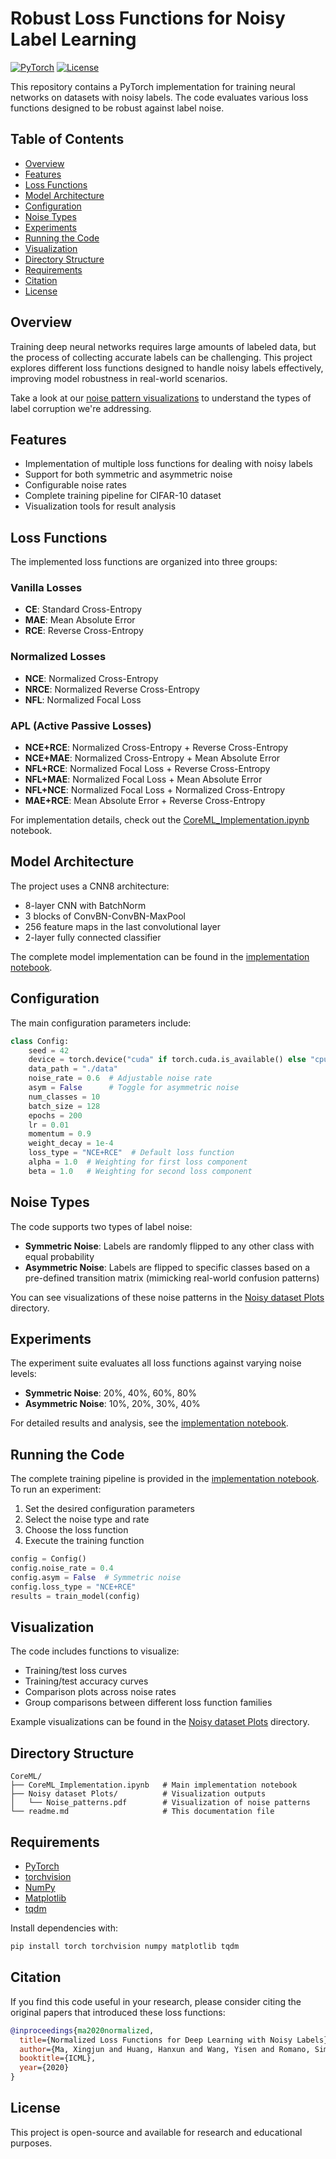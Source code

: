 
# Robust Loss Functions for Noisy Label Learning 

[![PyTorch](https://img.shields.io/badge/PyTorch-1.0+-red.svg)](https://pytorch.org/)
[![License](https://img.shields.io/badge/License-MIT-blue.svg)](https://opensource.org/licenses/MIT)

This repository contains a PyTorch implementation for training neural networks on datasets with noisy labels. The code evaluates various loss functions designed to be robust against label noise.

##  Table of Contents
- [Overview](#overview)
- [Features](#features)
- [Loss Functions](#loss-functions)
- [Model Architecture](#model-architecture)
- [Configuration](#configuration)
- [Noise Types](#noise-types)
- [Experiments](#experiments)
- [Running the Code](#running-the-code)
- [Visualization](#visualization)
- [Directory Structure](#directory-structure)
- [Requirements](#requirements)
- [Citation](#citation)
- [License](#license)

## Overview

Training deep neural networks requires large amounts of labeled data, but the process of collecting accurate labels can be challenging. This project explores different loss functions designed to handle noisy labels effectively, improving model robustness in real-world scenarios.

Take a look at our [noise pattern visualizations](./Noisy%20dataset%20Plots/Noise_patterns.pdf) to understand the types of label corruption we're addressing.

## Features

- Implementation of multiple loss functions for dealing with noisy labels
- Support for both symmetric and asymmetric noise
- Configurable noise rates
- Complete training pipeline for CIFAR-10 dataset
- Visualization tools for result analysis

## Loss Functions

The implemented loss functions are organized into three groups:

### Vanilla Losses
- **CE**: Standard Cross-Entropy
- **MAE**: Mean Absolute Error 
- **RCE**: Reverse Cross-Entropy

### Normalized Losses
- **NCE**: Normalized Cross-Entropy
- **NRCE**: Normalized Reverse Cross-Entropy
- **NFL**: Normalized Focal Loss

### APL (Active Passive Losses)
- **NCE+RCE**: Normalized Cross-Entropy + Reverse Cross-Entropy
- **NCE+MAE**: Normalized Cross-Entropy + Mean Absolute Error
- **NFL+RCE**: Normalized Focal Loss + Reverse Cross-Entropy
- **NFL+MAE**: Normalized Focal Loss + Mean Absolute Error
- **NFL+NCE**: Normalized Focal Loss + Normalized Cross-Entropy
- **MAE+RCE**: Mean Absolute Error + Reverse Cross-Entropy

For implementation details, check out the [CoreML_Implementation.ipynb](./CoreML_Implementation.ipynb) notebook.

## Model Architecture

The project uses a CNN8 architecture:
- 8-layer CNN with BatchNorm
- 3 blocks of ConvBN-ConvBN-MaxPool
- 256 feature maps in the last convolutional layer
- 2-layer fully connected classifier

The complete model implementation can be found in the [implementation notebook](./CoreML_Implementation.ipynb).

## Configuration

The main configuration parameters include:

```python
class Config:
    seed = 42
    device = torch.device("cuda" if torch.cuda.is_available() else "cpu")
    data_path = "./data"
    noise_rate = 0.6  # Adjustable noise rate
    asym = False      # Toggle for asymmetric noise
    num_classes = 10
    batch_size = 128
    epochs = 200
    lr = 0.01
    momentum = 0.9
    weight_decay = 1e-4
    loss_type = "NCE+RCE"  # Default loss function
    alpha = 1.0  # Weighting for first loss component
    beta = 1.0   # Weighting for second loss component
```

## Noise Types

The code supports two types of label noise:

- **Symmetric Noise**: Labels are randomly flipped to any other class with equal probability
- **Asymmetric Noise**: Labels are flipped to specific classes based on a pre-defined transition matrix (mimicking real-world confusion patterns)

You can see visualizations of these noise patterns in the [Noisy dataset Plots](./Noisy%20dataset%20Plots/) directory.

## Experiments

The experiment suite evaluates all loss functions against varying noise levels:

- **Symmetric Noise**: 20%, 40%, 60%, 80%
- **Asymmetric Noise**: 10%, 20%, 30%, 40%

For detailed results and analysis, see the [implementation notebook](./CoreML_Implementation.ipynb).

## Running the Code

The complete training pipeline is provided in the [implementation notebook](./CoreML_Implementation.ipynb). To run an experiment:

1. Set the desired configuration parameters
2. Select the noise type and rate
3. Choose the loss function
4. Execute the training function

```python
config = Config()
config.noise_rate = 0.4
config.asym = False  # Symmetric noise
config.loss_type = "NCE+RCE"
results = train_model(config)
```

## Visualization

The code includes functions to visualize:
- Training/test loss curves
- Training/test accuracy curves
- Comparison plots across noise rates
- Group comparisons between different loss function families

Example visualizations can be found in the [Noisy dataset Plots](./Noisy%20dataset%20Plots/) directory.

## Directory Structure

```
CoreML/
├── CoreML_Implementation.ipynb   # Main implementation notebook
├── Noisy dataset Plots/          # Visualization outputs
│   └── Noise_patterns.pdf        # Visualization of noise patterns
└── readme.md                     # This documentation file
```

## Requirements

- [PyTorch](https://pytorch.org/)
- [torchvision](https://pytorch.org/vision/stable/index.html)
- [NumPy](https://numpy.org/)
- [Matplotlib](https://matplotlib.org/)
- [tqdm](https://github.com/tqdm/tqdm)

Install dependencies with:
```bash
pip install torch torchvision numpy matplotlib tqdm
```

## Citation

If you find this code useful in your research, please consider citing the original papers that introduced these loss functions:

```bibtex
@inproceedings{ma2020normalized,
  title={Normalized Loss Functions for Deep Learning with Noisy Labels},
  author={Ma, Xingjun and Huang, Hanxun and Wang, Yisen and Romano, Simone and Erfani, Sarah and Bailey, James},
  booktitle={ICML},
  year={2020}
}
```

## License

This project is open-source and available for research and educational purposes.
```
